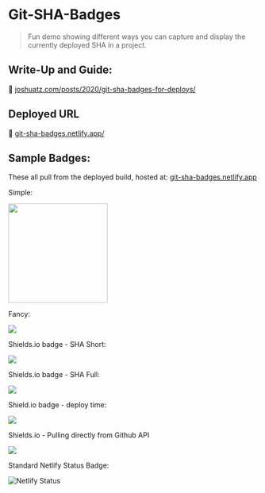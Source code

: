 # Git-SHA-Badges
> Fun demo showing different ways you can capture and display the currently deployed SHA in a project.

## Write-Up and Guide:
 📄 [joshuatz.com/posts/2020/git-sha-badges-for-deploys/](https://joshuatz.com/posts/2020/git-sha-badges-for-deploys/)

## Deployed URL
🔗 [git-sha-badges.netlify.app/](https://git-sha-badges.netlify.app/)
## Sample Badges:

These all pull from the deployed build, hosted at: [git-sha-badges.netlify.app](https://git-sha-badges.netlify.app/)

Simple:

<img width="200px" src="https://git-sha-badges.netlify.app/badge-simple.svg" />

Fancy:

<img src="https://git-sha-badges.netlify.app/badge-fancy.svg">

<!-- Deploy is at https://git-sha-badges.netlify.app/ -->
<div>
	<p>Shields.io badge - SHA Short:</p>
	<img src="https://img.shields.io/badge/dynamic/json?color=blue&label=Deployed%20SHA&query=sha&url=https%3A%2F%2Fgit-sha-badges.netlify.app%2Fbuild-info.json" />
</div>
<div>
	<p>Shields.io badge - SHA Full:</p>
	<img src="https://img.shields.io/badge/dynamic/json?color=blue&label=Deployed%20SHA%20Full&query=shaFull&url=https%3A%2F%2Fgit-sha-badges.netlify.app%2Fbuild-info.json" />
</div>
<div>
	<p>Shield.io badge - deploy time:</p>
	<img src="https://img.shields.io/badge/dynamic/json?color=green&label=Deploy%20Time&query=buildTimeStr&url=https%3A%2F%2Fgit-sha-badges.netlify.app%2Fbuild-info.json" />
</div>

<!-- Pulling directly from the Github API -->
<div>
	<p>Shields.io - Pulling directly from Github API</p>
	<img src="https://img.shields.io/badge/dynamic/json?color=orange&label=Github%20SHA&query=object.sha&url=https%3A%2F%2Fapi.github.com%2Frepos%2Fjoshuatz%2Fgit-sha-badges%2Fgit%2Frefs%2Fheads%2Fmain" />
</div>

<!-- Standard Netlify Deploy Badge -->
<div>
	<p>Standard Netlify Status Badge:</p>
	<img src="https://api.netlify.com/api/v1/badges/4b298306-7d69-4214-b790-b37a56e59ec4/deploy-status" alt="Netlify Status" />
</div>